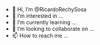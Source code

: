 - 👋 Hi, I’m @RicardoRechySosa
- 👀 I’m interested in ...
- 🌱 I’m currently learning ...
- 💞️ I’m looking to collaborate on ...
- 📫 How to reach me ...

<!---
RicardoRechySosa/RicardoRechySosa is a ✨ special ✨ repository because its `README.md` (this file) appears on your GitHub profile.
You can click the Preview link to take a look at your changes.
--->
